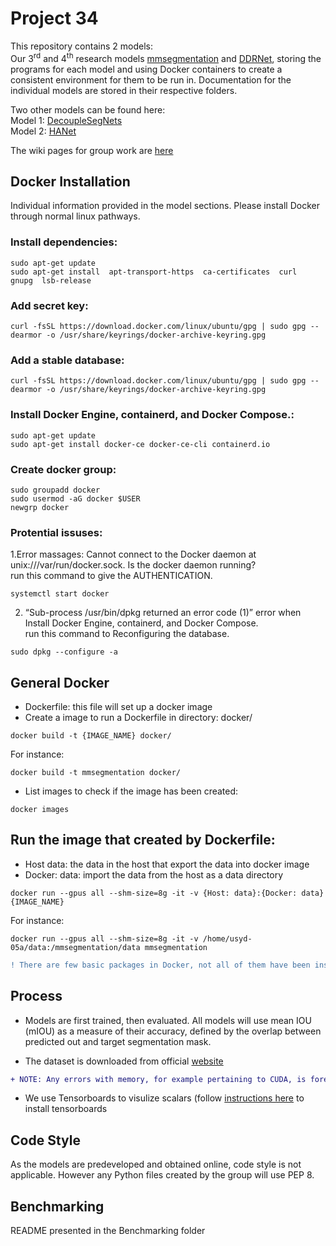# Project 34
This repository contains 2 models:  
Our 3<sup>rd</sup> and 4<sup>th</sup> research models [mmsegmentation](https://github.com/Ilite-Kiriya/semantic-models/tree/main/mmsegmentation) 
and [DDRNet](https://bitbucket.org/kiriyachristin/comp3888_th16_03_christin/src/master/m4_DDRNet/), storing the programs for 
each model and using Docker containers to create a consistent environment for them to be run in. Documentation for the individual 
models are stored in their respective folders.   

Two other models can be found here:  
Model 1: [DecoupleSegNets](https://bitbucket.org/kiriyachristin/comp3888_th16_03_repom1/src/master/)  
Model 2: [HANet](https://bitbucket.org/abstractblaze/hanet/src/master/)  

The wiki pages for group work are [here](https://bitbucket.org/kiriyachristin/comp3888_th16_03/wiki/browse/)

## Docker Installation
Individual information provided in the model sections. Please install Docker through normal linux pathways.

### Install dependencies:
```
sudo apt-get update
sudo apt-get install  apt-transport-https  ca-certificates  curl  gnupg  lsb-release
```
### Add secret key:
```
curl -fsSL https://download.docker.com/linux/ubuntu/gpg | sudo gpg --dearmor -o /usr/share/keyrings/docker-archive-keyring.gpg
```
### Add a stable database:
```
curl -fsSL https://download.docker.com/linux/ubuntu/gpg | sudo gpg --dearmor -o /usr/share/keyrings/docker-archive-keyring.gpg
```
### Install Docker Engine, containerd, and Docker Compose.:
```
sudo apt-get update
sudo apt-get install docker-ce docker-ce-cli containerd.io
```
### Create docker group:
```
sudo groupadd docker
sudo usermod -aG docker $USER
newgrp docker 
```
### Protential issuses:

1.Error massages: Cannot connect to the Docker daemon at unix:///var/run/docker.sock. Is the docker daemon running?  
run this command to give the AUTHENTICATION.  
```
systemctl start docker
```

2. “Sub-process /usr/bin/dpkg returned an error code (1)” error when Install Docker Engine, containerd, and Docker Compose.  
run this command to Reconfiguring the database.  
```
sudo dpkg --configure -a
```

## General Docker
- Dockerfile: this file will set up a docker image  
- Create a image to run a Dockerfile in directory: docker/  
```
docker build -t {IMAGE_NAME} docker/
```  
For instance:  
```
docker build -t mmsegmentation docker/
```  

- List images to check if the image has been created:
```
docker images
```

## Run the image that created by Dockerfile:
- Host data: the data in the host that export the data into docker image
- Docker: data: import the data from the host as a data directory

```
docker run --gpus all --shm-size=8g -it -v {Host: data}:{Docker: data} {IMAGE_NAME}
```
For instance:
```
docker run --gpus all --shm-size=8g -it -v /home/usyd-05a/data:/mmsegmentation/data mmsegmentation
```  

```diff
! There are few basic packages in Docker, not all of them have been installed. This means you may need to install some packages in the container.
```  

## Process
- Models are first trained, then evaluated. All models will use mean IOU (mIOU) as a measure of their accuracy, defined by the overlap between predicted out and target segmentation mask. 

- The dataset is downloaded from official [website](https://www.cityscapes-dataset.com/)
```diff
+ NOTE: Any errors with memory, for example pertaining to CUDA, is foremostly likely due to insufficient computing resources on the server. Please try again when there is little usage to see if the issue is resolved.
```

- We use Tensorboards to visulize scalars (follow [instructions here](https://bitbucket.org/abstractblaze/hanet/src/master/) to install tensorboards

## Code Style
As the models are predeveloped and obtained online, code style is not applicable. However any Python files created by the group will use PEP 8.

## Benchmarking

README presented in the Benchmarking folder

